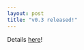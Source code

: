 ```yaml
---
layout: post
title: "v0.3 released!"
---
```


Details [here](https://github.com/arbor-sim/arbor/releases/tag/v0.3)!